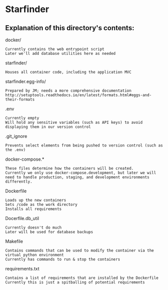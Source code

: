# Starfinder

## Explanation of this directory's contents:
  
  docker/

	Currently contains the web entrypoint script
	Later we'll add database utilities here as needed
  
  starfinder/

	Houses all container code, including the application MVC
  
  starfinder.egg-info/

	Prepared by JM; needs a more comprehensive documentation
	http://setuptools.readthedocs.io/en/latest/formats.html#eggs-and-their-formats
  
  .env

	Currently empty
	Will hold any sensitive variables (such as API keys) to avoid displaying them in our version control
  
  .git_ignore

	Prevents select elements from being pushed to version control (such as the .env)
  
  docker-compose.*

	These files determine how the containers will be created.
	Currently we only use docker-compose.development, but later we will need to handle production, staging, and development environments differently.
  
  Dockerfile

	Loads up the new containers
	Sets /code as the work directory
	Installs all requirements
  
  Docerfile.db_util

	Currently doesn't do much
	Later will be used for database backups
  
  Makefile

	Contains commands that can be used to modify the container via the virtual python environment
	Currently has commands to run & stop the containers
  
  requirements.txt

	Contains a list of requirements that are installed by the Dockerfile
	Currently this is just a spitballing of potential requirements
